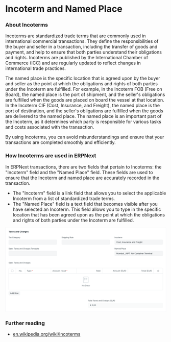 
# Incoterm and Named Place



### About Incoterms


Incoterms are standardized trade terms that are commonly used in international commercial transactions. They define the responsibilities of the buyer and seller in a transaction, including the transfer of goods and payment, and help to ensure that both parties understand their obligations and rights. Incoterms are published by the International Chamber of Commerce (ICC) and are regularly updated to reflect changes in international trade practices.


The named place is the specific location that is agreed upon by the buyer and seller as the point at which the obligations and rights of both parties under the Incoterm are fulfilled. For example, in the Incoterm FOB (Free on Board), the named place is the port of shipment, and the seller's obligations are fulfilled when the goods are placed on board the vessel at that location. In the Incoterm CIF (Cost, Insurance, and Freight), the named place is the port of destination, and the seller's obligations are fulfilled when the goods are delivered to the named place. The named place is an important part of the Incoterm, as it determines which party is responsible for various tasks and costs associated with the transaction.


By using Incoterms, you can avoid misunderstandings and ensure that your transactions are completed smoothly and efficiently.


### How Incoterms are used in ERPNext


In ERPNext transactions, there are two fields that pertain to Incoterms: the "Incoterm" field and the "Named Place" field. These fields are used to ensure that the Incoterm and named place are accurately recorded in the transaction.


* The "Incoterm" field is a link field that allows you to select the applicable Incoterm from a list of standardized trade terms.
* The "Named Place" field is a text field that becomes visible after you have selected an Incoterm. This field allows you to type in the specific location that has been agreed upon as the point at which the obligations and rights of both parties under the Incoterm are fulfilled.


![after](/files/after.png)


### Further reading


* [en.wikipedia.org/wiki/Incoterms](https://en.wikipedia.org/wiki/Incoterms)




